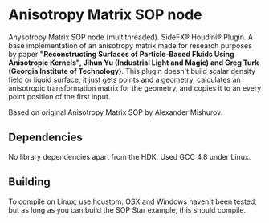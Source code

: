 Anisotropy Matrix SOP node
=====
Anysotropy Matrix SOP node (multithreaded). SideFX® Houdini® Plugin. A base implementation of an anisotropy matrix made for research purposes by paper <b>"Reconstructing Surfaces of Particle-Based Fluids Using Anisotropic Kernels", Jihun Yu (Industrial Light and Magic) and Greg Turk (Georgia Institute of Technology)</b>. This plugin doesn't build scalar density field or liquid surface, it just gets points and a geometry, calculates an anisotropic transformation matrix for the geometry, and copies it to an every point position of the first input.

Based on original Anisotropy Matrix SOP by Alexander Mishurov.

## Dependencies
No library dependencies apart from the HDK. Used GCC 4.8 under Linux.

## Building
To compile on Linux, use hcustom. OSX and Windows haven't been tested, but as long as you can build the SOP Star example, this should compile.
